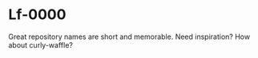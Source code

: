 # Lf-0000
Great repository names are short and memorable. Need inspiration? How about curly-waffle?
